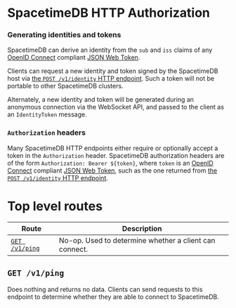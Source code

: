 # SpacetimeDB HTTP Authorization

### Generating identities and tokens

SpacetimeDB can derive an identity from the `sub` and `iss` claims of any [OpenID Connect](https://openid.net/developers/how-connect-works/) compliant [JSON Web Token](https://jwt.io/).

Clients can request a new identity and token signed by the SpacetimeDB host via [the `POST /v1/identity` HTTP endpoint](/docs/http/identity#post-v1identity). Such a token will not be portable to other SpacetimeDB clusters.

Alternately, a new identity and token will be generated during an anonymous connection via the WebSocket API, and passed to the client as an `IdentityToken` message.

### `Authorization` headers

Many SpacetimeDB HTTP endpoints either require or optionally accept a token in the `Authorization` header. SpacetimeDB authorization headers are of the form `Authorization: Bearer ${token}`, where `token` is an [OpenID Connect](https://openid.net/developers/how-connect-works/) compliant [JSON Web Token](https://jwt.io/), such as the one returned from [the `POST /v1/identity` HTTP endpoint](/docs/http/identity#post-v1identity).

# Top level routes

| Route                         | Description                                            |
| ----------------------------- | ------------------------------------------------------ |
| [`GET /v1/ping`](#get-v1ping) | No-op. Used to determine whether a client can connect. |

## `GET /v1/ping`

Does nothing and returns no data. Clients can send requests to this endpoint to determine whether they are able to connect to SpacetimeDB.
